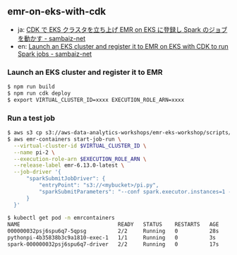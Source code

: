 ## emr-on-eks-with-cdk

- ja: [CDK で EKS クラスタを立ち上げ EMR on EKS に登録し Spark のジョブを動かす - sambaiz-net](https://www.sambaiz.net/article/434/)
- en: [Launch an EKS cluster and register it to EMR on EKS with CDK to run Spark jobs - sambaiz-net](https://www.sambaiz.net/en/article/434/)

### Launch an EKS cluster and register it to EMR

```sh
$ npm run build
$ npm run cdk deploy
$ export VIRTUAL_CLUSTER_ID=xxxx EXECUTION_ROLE_ARN=xxxx
```

### Run a test job

```sh
$ aws s3 cp s3://aws-data-analytics-workshops/emr-eks-workshop/scripts/pi.py s3://<mybucket>/pi.py
$ aws emr-containers start-job-run \
  --virtual-cluster-id $VIRTUAL_CLUSTER_ID \
  --name pi-2 \
  --execution-role-arn $EXECUTION_ROLE_ARN \
  --release-label emr-6.13.0-latest \
  --job-driver '{
      "sparkSubmitJobDriver": {
          "entryPoint": "s3://<mybucket>/pi.py",
          "sparkSubmitParameters": "--conf spark.executor.instances=1 --conf spark.executor.memory=2G --conf spark.executor.cores=1 --conf spark.driver.cores=1"
      }
  }'
  
$ kubectl get pod -n emrcontainers
NAME                               READY   STATUS    RESTARTS   AGE
000000032psj6spu6q7-5qpsg          2/2     Running   0          28s
pythonpi-4b35838b3c9a1810-exec-1   1/1     Running   0          3s
spark-000000032psj6spu6q7-driver   2/2     Running   0          17s
```
